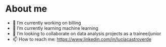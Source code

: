 # About me



- 🔭 I’m currently working on billing
- 🌱 I’m currently learning machine learning
- 👯 I’m looking to collaborate on data analysis projects as a trainee/junior
- 📫 How to reach me: https://www.linkedin.com/in/lucíacastroverde


